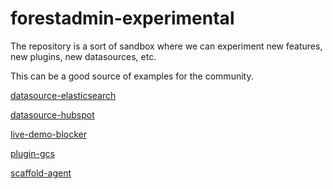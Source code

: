 # forestadmin-experimental

The repository is a sort of sandbox where we can experiment new features, new plugins, new datasources, etc.

This can be a good source of examples for the community.

[datasource-elasticsearch](https://github.com/ForestAdmin/forestadmin-experimental/tree/main/packages/datasource-elasticsearch)

[datasource-hubspot](https://github.com/ForestAdmin/forestadmin-experimental/tree/main/packages/datasource-hubspot)

[live-demo-blocker](https://github.com/ForestAdmin/forestadmin-experimental/tree/main/packages/live-demo-blocker)

[plugin-gcs](https://github.com/ForestAdmin/forestadmin-experimental/tree/main/packages/plugin-gcs)

[scaffold-agent](https://github.com/ForestAdmin/forestadmin-experimental/tree/main/packages/scaffold-agent)

